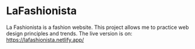 ﻿# LaFashionista
La Fashionista is a fashion website. This project allows me to practice web design principles and trends.
The live version is on: https://lafashionista.netlify.app/

